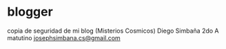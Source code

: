 # blogger
copia de seguridad de mi blog (Misterios Cosmicos)
Diego Simbaña
2do A matutino
josephsimbana.cs@gmail.com
